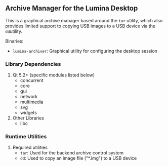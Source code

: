 ## Archive Manager for the Lumina Desktop

This is a graphical archive manager based around the `tar` utility, which also provides limited support to copying USB images to a USB device via the `dd`utility.

Binaries:
 * `lumina-archiver`: Graphical utility for configuring the desktop session

### Library Dependencies

1. Qt 5.2+ (specific modules listed below)
   * concurrent
   * core
   * gui
   * network
   * multimedia
   * svg
   * widgets
2. Other Libraries
   * libc

### Runtime Utilities

1. Required utilities
   * `tar`: Used for the backend archive control system
   * `dd`: Used to copy an image file ("*.img") to a USB device
